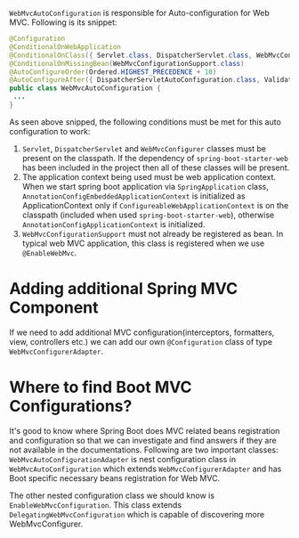 `WebMvcAutoConfiguration` is responsible for Auto-configuration for Web MVC. Following is its snippet:
```java
@Configuration
@ConditionalOnWebApplication
@ConditionalOnClass({ Servlet.class, DispatcherServlet.class, WebMvcConfigurerAdapter.class })
@ConditionalOnMissingBean(WebMvcConfigurationSupport.class)
@AutoConfigureOrder(Ordered.HIGHEST_PRECEDENCE + 10)
@AutoConfigureAfter({ DispatcherServletAutoConfiguration.class,	ValidationAutoConfiguration.class })
public class WebMvcAutoConfiguration {
 ...
}
```
As seen above snipped, the following conditions must be met for this auto configuration to work:
1. `Servlet`, `DispatcherServlet` and `WebMvcConfigurer` classes must be present on the classpath. If the dependency of `spring-boot-starter-web` has been included in the project then all of these classes will be present.
2. The application context being used must be web application context. When we start spring boot application via `SpringApplication` class, `AnnotationConfigEmbeddedApplicationContext` is initialized as ApplicationContext only if `ConfigureableWebApplicationContext` is on the classpath (included when used `spring-boot-starter-web`), otherwise `AnnotationConfigApplicationContext` is initialized.
3. `WebMvcConfigurationSupport` must not already be registered as bean. In typical web MVC application, this class is registered when we use `@EnableWebMvc`.

# Adding additional Spring MVC Component
If we need to add additional MVC configuration(interceptors, formatters, view, controllers etc.) we can add our own `@Configuration` class of type `WebMvcConfigurerAdapter`.

# Where to find Boot MVC Configurations?
It's good to know where Spring Boot does MVC related beans registration and configuration so that we can investigate and find answers if they are not available in the documentations. Following are two important classes:
 `WebMvcAutoConfigurationAdapter` is nest configuration class in `WebMvcAutoConfiguration` which extends `WebMvcConfigurerAdapter` and has Boot specific necessary beans registration for Web MVC.

 The other nested configuration class we should know is `EnableWebMvcConfiguration`. This class extends `DelegatingWebMvcConfiguration` which is capable of discovering more WebMvcConfigurer.

  
